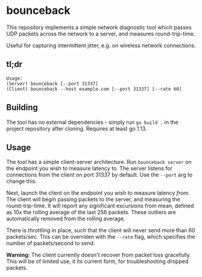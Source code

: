 # bounceback

This repository implements a simple network diagnostic tool which passes UDP packets across the network to a server, and measures round-trip-time.

Useful for capturing intermittent jitter, e.g. on wireless network connections.

## tl;dr

```
Usage:
(Server) bounceback [--port 31337]
(Client) bounceback --host example.com [--port 31337] [--rate 60]
```

## Building

The tool has no external dependencies - simply run `go build .` in the project repository after cloning. Requires at least go 1.13.

## Usage

The tool has a simple client-server architecture. Run `bounceback server` on the endpoint you wish to measure latency to. The server listens for connections from the client on port 31337 by default. Use the `--port` arg to change this.

Next, launch the client on the endpoint you wish to measure latency *from*. The client will begin passing packets to the server, and measuring the round-trip-time. It will report any significant excursions from mean, defined as 10x the rolling average of the last 256 packets. These outliers are automatically removed from the rolling average.

There is throttling in place, such that the client will never send more than 60 packets/sec. This can be overriden with the `--rate` flag, which specifies the number of packets/second to send.

**Warning:** The client currently doesn't recover from packet loss gracefully. This will be of limited use, it its current form, for troubleshooting dropped packets.